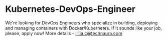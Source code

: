 # Kubernetes-DevOps-Engineer
We're looking for DevOps Engineers who specialize in building, deploying and managing containers with Docker/Kubernetes. If it sounds like your job, please, apply now! More details - liliia.c@technaura.com
